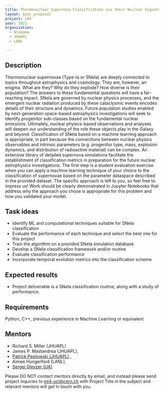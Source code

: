 ```yaml
---
title: Thermonuclear Supernova Classification via their Nuclear Signatures 
layout: gsoc_proposal
project: LOX
year: 2021
organization:
  - Alabama
  - JHUAPL
  - LANL

---
```


## Description

Thermonuclear supernovae (Type-Ia or SNeIa) are deeply connected to topics throughout astrophysics and cosmology. They are, however, an enigma. What are they? Why do they explode? How diverse is their population? The answers to these fundamental questions will have a far-reaching impact. SNeIa are governed by nuclear physics processes, and the emergent nuclear radiation produced by these cataclysmic events encodes details of their structure and dynamics. Future population studies enabled by next-generation space-based astrophysics investigations will seek to identify progenitor sub-classes based on the fundamental nuclear emissions. Ultimately, nuclear physics-based observations and analyses will deepen our understanding of the role these objects play in the Galaxy and beyond. 
Classification of SNeIa based on a machine learning approach is appropriate, in part because the connections between nuclear physics observables and intrinsic parameters (e.g. progenitor type, mass, explosion dynamics, and distribution of radioactive material) can be complex. An extensive library of detailed supernova simulations facilitate the establishment of classification metrics in preparation for the future nuclear astrophysics investigations. The first step is a student evaluation exercise when you can apply a machine learning technique of your choice to the classification of supernovae based on the parameter dataspace described in the provided dataset. The specific approach is left to you, so feel free to impress us! Work should be clearly demonstrated in Jupyter Notebooks that address why the approach you chose is appropriate for this problem and how you validated your model. 




## Task ideas
 * Identify ML and computational techniques suitable for SNeIa classification
 * Evaluate the performance of each technique and select the best one for this project
 * Train the algorithm on a provided SNeIa simulation database 
 * Develop a SNeIa classification framework and/or routine 
 * Evaluate classification performance 
 * Incorporate temporal evolution metrics into the classification scheme 


## Expected results
 * Project deliverable is a SNeIa classification routine, along with a study of performance. 


## Requirements
Python, C++, previous experience in Machine Learning or equivalent 

## Mentors
  * Richard S. Miller (JHUAPL)
  * James P. Mastandrea (JHUAPL),
  * [Patrick Peplowski (JHUAPL)](mailto:Patrick.Peplowski@jhuapl.edu)  , 
  * Aimee Hungerford (LANL),
  * [Sergei Gleyzer (UA)](mailto:Sergei.Gleyzer@cern.ch)  

Please DO NOT contact mentors directly by email, and instead please send project inquiries to [ml4-sci@cern.ch](mailto:ml4-sci@cern.ch) with Project Title in the subject and relevant mentors will get in touch with you. 

  